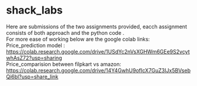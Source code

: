 # shack_labs

Here are submissions of the two assignments provided, eacch assignment consists of both approach and the python code .<br>
For more ease of working below are the google colab links:<br>
Price_prediction model :<br> https://colab.research.google.com/drive/1USdYc2nVsXGHWm6GEe9S2vcytwhAsZ72?usp=sharing<br>
Price_comparision between filpkart vs amazon:<br> https://colab.research.google.com/drive/14Y4GwhU9ofIcX7GuZ3IJx5BVsebQi6bl?usp=share_link<br>
